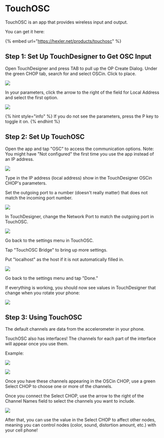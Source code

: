 # TouchOSC

TouchOSC is an app that provides wireless input and output.

You can get it here:

{% embed url="https://hexler.net/products/touchosc" %}

## Step 1: Set Up TouchDesigner to Get OSC Input

Open TouchDesigner and press TAB to pull up the OP Create Dialog. Under the green CHOP tab, search for and select OSCin. Click to place.

![](<../../.gitbook/assets/image (431).png>)

In your parameters, click the arrow to the right of the field for Local Address and select the first option.

![](<../../.gitbook/assets/image (432).png>)

{% hint style="info" %}
If you do not see the parameters, press the P key to toggle it on.
{% endhint %}

## Step 2: Set Up TouchOSC

Open the app and tap "OSC" to access the communication options. Note: You might have "Not configured" the first time you use the app instead of an IP address.

![](<../../.gitbook/assets/image (433).png>)

Type in the IP address (local address) show in the TouchDesigner OSCin CHOP's parameters.

Set the outgoing port to a number (doesn't really matter) that does not match the incoming port number.

![](<../../.gitbook/assets/image (434).png>)

In TouchDesigner, change the Network Port to match the outgoing port in TouchOSC.

![](<../../.gitbook/assets/image (435).png>)

Go back to the settings menu in TouchOSC.

Tap "TouchOSC Bridge" to bring up more settings.

Put "localhost" as the host if it is not automatically filled in.

![](<../../.gitbook/assets/image (436).png>)

Go back to the settings menu and tap "Done."

If everything is working, you should now see values in TouchDesigner that change when you rotate your phone:

![](<../../.gitbook/assets/image (437).png>)

## Step 3: Using TouchOSC

The default channels are data from the accelerometer in your phone.

TouchOSC also has interfaces! The channels for each part of the interface will appear once you use them.

Example:

![](<../../.gitbook/assets/image (438).png>)

![](<../../.gitbook/assets/image (439).png>)

Once you have these channels appearing in the OSCin CHOP, use a green Select CHOP to choose one or more of the channels.

Once you connect the Select CHOP, use the arrow to the right of the Channel Names field to select the channels you want to include.

![](<../../.gitbook/assets/image (440).png>)

After that, you can use the value in the Select CHOP to affect other nodes, meaning you can control nodes (color, sound, distortion amount, etc.) with your cell phone!
